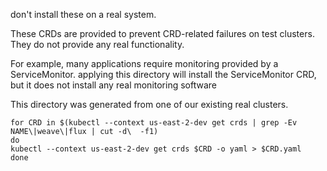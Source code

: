 don't install these on a real system.

These CRDs are provided to prevent CRD-related failures on test clusters.
They do not provide any real functionality.

For example, many applications require monitoring provided by a ServiceMonitor.
applying this directory will install the ServiceMonitor CRD, but it does not
install any real monitoring software

This directory was generated from one of our existing real clusters.

```
for CRD in $(kubectl --context us-east-2-dev get crds | grep -Ev NAME\|weave\|flux | cut -d\  -f1)
do
kubectl --context us-east-2-dev get crds $CRD -o yaml > $CRD.yaml
done
```
